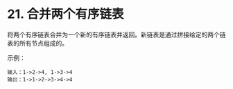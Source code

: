 # 21. 合并两个有序链表

将两个有序链表合并为一个新的有序链表并返回。新链表是通过拼接给定的两个链表的所有节点组成的。

示例：

```()
输入：1->2->4, 1->3->4
输出：1->1->2->3->4->4
```

